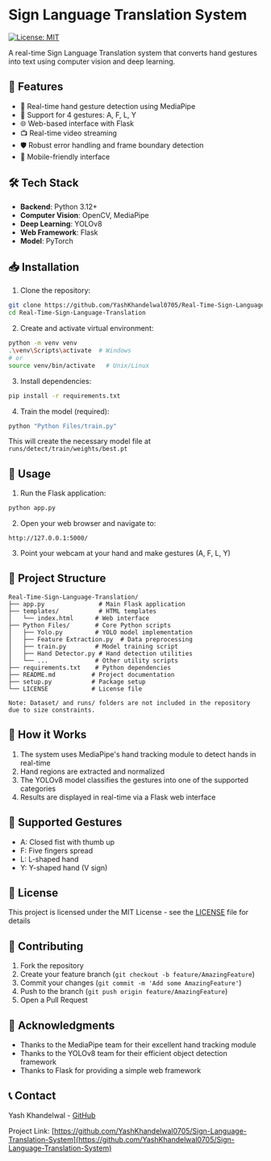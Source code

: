 # Sign Language Translation System

[![License: MIT](https://img.shields.io/badge/License-MIT-yellow.svg)](https://opensource.org/licenses/MIT)

A real-time Sign Language Translation system that converts hand gestures into text using computer vision and deep learning.

## 🚀 Features

- 📱 Real-time hand gesture detection using MediaPipe
- 🤝 Support for 4 gestures: A, F, L, Y
- 🌐 Web-based interface with Flask
- 📺 Real-time video streaming
- 🛡️ Robust error handling and frame boundary detection
- 📱 Mobile-friendly interface

## 🛠️ Tech Stack

- **Backend**: Python 3.12+
- **Computer Vision**: OpenCV, MediaPipe
- **Deep Learning**: YOLOv8
- **Web Framework**: Flask
- **Model**: PyTorch

## 📥 Installation

1. Clone the repository:
```bash
git clone https://github.com/YashKhandelwal0705/Real-Time-Sign-Language-Translation.git
cd Real-Time-Sign-Language-Translation
```

2. Create and activate virtual environment:
```bash
python -m venv venv
.\venv\Scripts\activate  # Windows
# or
source venv/bin/activate   # Unix/Linux
```

3. Install dependencies:
```bash
pip install -r requirements.txt
```

4. Train the model (required):
```bash
python "Python Files/train.py"
```
This will create the necessary model file at `runs/detect/train/weights/best.pt`

## 🚀 Usage

1. Run the Flask application:
```bash
python app.py
```

2. Open your web browser and navigate to:
```
http://127.0.0.1:5000/
```

3. Point your webcam at your hand and make gestures (A, F, L, Y)

## 📁 Project Structure

```
Real-Time-Sign-Language-Translation/
├── app.py               # Main Flask application
├── templates/           # HTML templates
│   └── index.html      # Web interface
├── Python Files/       # Core Python scripts
│   ├── Yolo.py         # YOLO model implementation
│   ├── Feature Extraction.py  # Data preprocessing
│   ├── train.py        # Model training script
│   ├── Hand Detector.py # Hand detection utilities
│   └── ...             # Other utility scripts
├── requirements.txt    # Python dependencies
├── README.md          # Project documentation
├── setup.py           # Package setup
└── LICENSE            # License file

Note: Dataset/ and runs/ folders are not included in the repository due to size constraints.
```

## 🎯 How it Works

1. The system uses MediaPipe's hand tracking module to detect hands in real-time
2. Hand regions are extracted and normalized
3. The YOLOv8 model classifies the gestures into one of the supported categories
4. Results are displayed in real-time via a Flask web interface

## 📱 Supported Gestures
- A: Closed fist with thumb up
- F: Five fingers spread
- L: L-shaped hand
- Y: Y-shaped hand (V sign)

## 📝 License

This project is licensed under the MIT License - see the [LICENSE](LICENSE) file for details

## 👥 Contributing

1. Fork the repository
2. Create your feature branch (`git checkout -b feature/AmazingFeature`)
3. Commit your changes (`git commit -m 'Add some AmazingFeature'`)
4. Push to the branch (`git push origin feature/AmazingFeature`)
5. Open a Pull Request

## 🤝 Acknowledgments

- Thanks to the MediaPipe team for their excellent hand tracking module
- Thanks to the YOLOv8 team for their efficient object detection framework
- Thanks to Flask for providing a simple web framework

## 📞 Contact

Yash Khandelwal - [GitHub](https://github.com/YashKhandelwal0705)

Project Link: [https://github.com/YashKhandelwal0705/Sign-Language-Translation-System](https://github.com/YashKhandelwal0705/Sign-Language-Translation-System)
